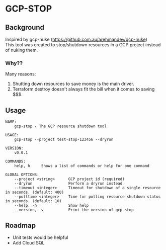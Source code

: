 # GCP-STOP

## Background
Inspired by gcp-nuke (https://github.com.au/arehmandev/gcp-nuke)  
This tool was created to stop/shutdown resources in a GCP project instead of nuking them.

### Why??
Many reasons:  
1. Shutting down resources to save money is the main driver.
2. Terraform destroy doesn't always fit the bill when it comes to saving $$$.

## Usage
```
NAME:
    gcp-stop - The GCP resource shutdown tool
    
USAGE:
    gcp-stop --project test-stop-123456 --dryrun
    
VERSION:
    v0.0.1
    
COMMANDS:
    help, h     Shows a list of commands or help for one command
    
GLOBAL OPTIONS:
    --project <string>      GCP project id (required)
    --dryrun                Perform a dryrun instead
    --timeout <integer>     Timeout for shutdown of a single resource in seconds. (default: 400)
    --polltime <integer>    Time for polling resource shutdown status in seconds. (default: 10)
    --help, -h              Show help
    --version, -v           Print the version of gcp-stop
```

## Roadmap
- Unit tests would be helpful
- Add Cloud SQL
